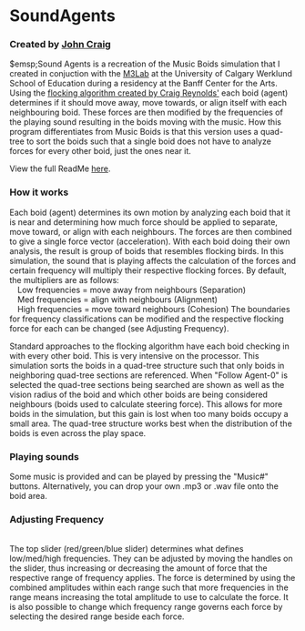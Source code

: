 # SoundAgents
### Created by <a href="https://johncraig.dev" target="_blank" rel="noopener noreferrer">John Craig</a>
$emsp;Sound Agents is a recreation of the Music Boids simulation that I created in conjuction with the <a href="https://www.m3lab.org/" target="blank" rel="noopener noreferrer">M3Lab</a> at the University of Calgary Werklund School of Education during a residency at the Banff Center for the Arts. Using the <a href="https://https://en.wikipedia.org/wiki/Boids" target="_blank" rel="noopener noreferrer">flocking algorithm created by Craig Reynolds'</a> each boid (agent) determines if it should move away, move towards, or align itself with each neighbouring boid. These forces are then modified by the frequencies of the playing sound resulting in the boids moving with the music. How this program differentiates from Music Boids is that this version uses a quad-tree to sort the boids such that a single boid does not have to analyze forces for every other boid, just the ones near it.

View the full ReadMe <a href="https://github.com/jcraig358/SoundAgents/blob/main/README.md" target="_blank" rel="noopener noreferrer">here</a>.

### How it works
Each boid (agent) determines its own motion by analyzing each boid that it is near and determining how much force should be applied to separate, move toward, or align with each neighbours. The forces are then combined to give a single force vector (acceleration).  With each boid doing their own analysis, the result is group of boids that resembles flocking birds.
In this simulation, the sound that is playing affects the calculation of the forces and certain frequency will multiply their respective flocking forces. By default, the multipliers are as follows:
<br>&emsp;Low frequencies = move away from neighbours (Separation)
<br>&emsp;Med frequencies = align with neighbours (Alignment)
<br>&emsp;High frequencies = move toward neighbours (Cohesion)
The boundaries for frequency classifications can be modified and the respective flocking force for each can be changed (see Adjusting Frequency).

Standard approaches to the flocking algorithm have each boid checking in with every other boid. This is very intensive on the processor. This simulation sorts the boids in a quad-tree structure such that only boids in neighboring quad-tree sections are referenced. When "Follow Agent-0" is selected the quad-tree sections being searched are shown as well as the vision radius of the boid and which other boids are being considered neighbours (boids used to calculate steering force). This allows for more boids in the simulation, but this gain is lost when too many boids occupy a small area. The quad-tree structure works best when the distribution of the boids is even across the play space.


### Playing sounds
Some music is provided and can be played by pressing the "Music#" buttons. Alternatively, you can drop your own .mp3 or .wav file onto the boid area.

### Adjusting Frequency

<br>The top slider (red/green/blue slider) determines what defines low/med/high frequencies. They can be adjusted by moving the handles on the slider, thus increasing or decreasing the amount of force that the respective range of frequency applies. The force is determined by using the combined amplitudes within each range such that more frequencies in the range means increasing the total amplitude to use to calculate the force. It is also possible to change which frequency range governs each force by selecting the desired range beside each force.

### 
